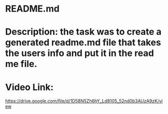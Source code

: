 # README.md

# Description: the task was to create a generated readme.md file that takes the users info and put it in the read me file.

# Video Link:
https://drive.google.com/file/d/1D58N5Zh6hY_Ld8105_52nd0b3AUzA9zK/view
